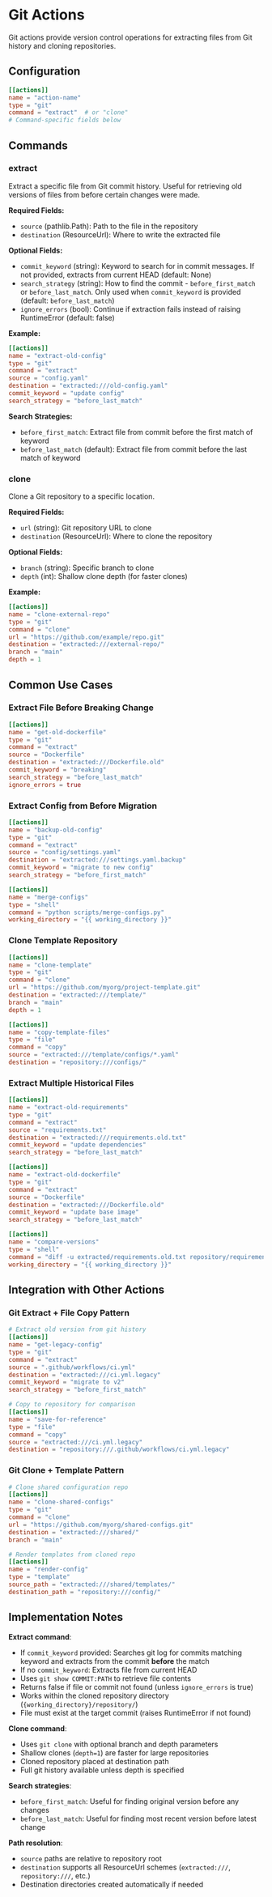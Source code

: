 # Git Actions

Git actions provide version control operations for extracting files from Git history and cloning repositories.

## Configuration

```toml
[[actions]]
name = "action-name"
type = "git"
command = "extract"  # or "clone"
# Command-specific fields below
```

## Commands

### extract

Extract a specific file from Git commit history. Useful for retrieving old versions of files from before certain changes were made.

**Required Fields:**


- `source` (pathlib.Path): Path to the file in the repository
- `destination` (ResourceUrl): Where to write the extracted file

**Optional Fields:**


- `commit_keyword` (string): Keyword to search for in commit messages. If not provided, extracts from current HEAD (default: None)
- `search_strategy` (string): How to find the commit - `before_first_match` or `before_last_match`. Only used when `commit_keyword` is provided (default: `before_last_match`)
- `ignore_errors` (bool): Continue if extraction fails instead of raising RuntimeError (default: false)

**Example:**
```toml
[[actions]]
name = "extract-old-config"
type = "git"
command = "extract"
source = "config.yaml"
destination = "extracted:///old-config.yaml"
commit_keyword = "update config"
search_strategy = "before_last_match"
```

**Search Strategies:**

- `before_first_match`: Extract file from commit before the first match of keyword
- `before_last_match` (default): Extract file from commit before the last match of keyword

### clone

Clone a Git repository to a specific location.

**Required Fields:**


- `url` (string): Git repository URL to clone
- `destination` (ResourceUrl): Where to clone the repository

**Optional Fields:**


- `branch` (string): Specific branch to clone
- `depth` (int): Shallow clone depth (for faster clones)

**Example:**
```toml
[[actions]]
name = "clone-external-repo"
type = "git"
command = "clone"
url = "https://github.com/example/repo.git"
destination = "extracted:///external-repo/"
branch = "main"
depth = 1
```

## Common Use Cases

### Extract File Before Breaking Change

```toml
[[actions]]
name = "get-old-dockerfile"
type = "git"
command = "extract"
source = "Dockerfile"
destination = "extracted:///Dockerfile.old"
commit_keyword = "breaking"
search_strategy = "before_last_match"
ignore_errors = true
```

### Extract Config from Before Migration

```toml
[[actions]]
name = "backup-old-config"
type = "git"
command = "extract"
source = "config/settings.yaml"
destination = "extracted:///settings.yaml.backup"
commit_keyword = "migrate to new config"
search_strategy = "before_first_match"

[[actions]]
name = "merge-configs"
type = "shell"
command = "python scripts/merge-configs.py"
working_directory = "{{ working_directory }}"
```

### Clone Template Repository

```toml
[[actions]]
name = "clone-template"
type = "git"
command = "clone"
url = "https://github.com/myorg/project-template.git"
destination = "extracted:///template/"
branch = "main"
depth = 1

[[actions]]
name = "copy-template-files"
type = "file"
command = "copy"
source = "extracted:///template/configs/*.yaml"
destination = "repository:///configs/"
```

### Extract Multiple Historical Files

```toml
[[actions]]
name = "extract-old-requirements"
type = "git"
command = "extract"
source = "requirements.txt"
destination = "extracted:///requirements.old.txt"
commit_keyword = "update dependencies"
search_strategy = "before_last_match"

[[actions]]
name = "extract-old-dockerfile"
type = "git"
command = "extract"
source = "Dockerfile"
destination = "extracted:///Dockerfile.old"
commit_keyword = "update base image"
search_strategy = "before_last_match"

[[actions]]
name = "compare-versions"
type = "shell"
command = "diff -u extracted/requirements.old.txt repository/requirements.txt || true"
working_directory = "{{ working_directory }}"
```

## Integration with Other Actions

### Git Extract + File Copy Pattern

```toml
# Extract old version from git history
[[actions]]
name = "get-legacy-config"
type = "git"
command = "extract"
source = ".github/workflows/ci.yml"
destination = "extracted:///ci.yml.legacy"
commit_keyword = "migrate to v2"
search_strategy = "before_first_match"

# Copy to repository for comparison
[[actions]]
name = "save-for-reference"
type = "file"
command = "copy"
source = "extracted:///ci.yml.legacy"
destination = "repository:///.github/workflows/ci.yml.legacy"
```

### Git Clone + Template Pattern

```toml
# Clone shared configuration repo
[[actions]]
name = "clone-shared-configs"
type = "git"
command = "clone"
url = "https://github.com/myorg/shared-configs.git"
destination = "extracted:///shared/"
branch = "main"

# Render templates from cloned repo
[[actions]]
name = "render-config"
type = "template"
source_path = "extracted:///shared/templates/"
destination_path = "repository:///config/"
```

## Implementation Notes

**Extract command**:

- If `commit_keyword` provided: Searches git log for commits matching keyword and extracts from the commit **before** the match
- If no `commit_keyword`: Extracts file from current HEAD
- Uses `git show COMMIT:PATH` to retrieve file contents
- Returns false if file or commit not found (unless `ignore_errors` is true)
- Works within the cloned repository directory (`{working_directory}/repository/`)
- File must exist at the target commit (raises RuntimeError if not found)

**Clone command**:

- Uses `git clone` with optional branch and depth parameters
- Shallow clones (`depth=1`) are faster for large repositories
- Cloned repository placed at destination path
- Full git history available unless depth is specified

**Search strategies**:

- `before_first_match`: Useful for finding original version before any changes
- `before_last_match`: Useful for finding most recent version before latest change

**Path resolution**:

- `source` paths are relative to repository root
- `destination` supports all ResourceUrl schemes (`extracted:///`, `repository:///`, etc.)
- Destination directories created automatically if needed
